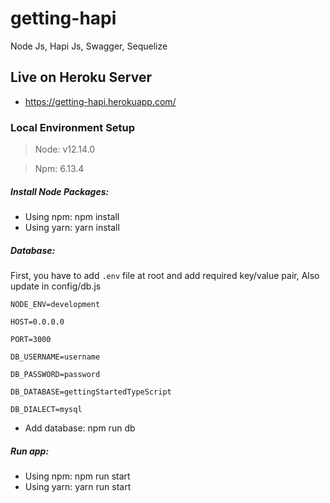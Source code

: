 # getting-hapi
Node Js, Hapi Js, Swagger, Sequelize

## Live on Heroku Server
* https://getting-hapi.herokuapp.com/

### Local Environment Setup
> Node: v12.14.0

> Npm: 6.13.4


##### Install Node Packages:

* Using npm: npm install 
* Using yarn: yarn install


##### Database: 

First, you have to add `.env` file at root and add required key/value pair, Also update in config/db.js

`NODE_ENV=development`

`HOST=0.0.0.0`

`PORT=3000`

`DB_USERNAME=username`

`DB_PASSWORD=password`

`DB_DATABASE=gettingStartedTypeScript`

`DB_DIALECT=mysql`

* Add database: npm run db

##### Run app: 

* Using npm: npm run start
* Using yarn: yarn run start
